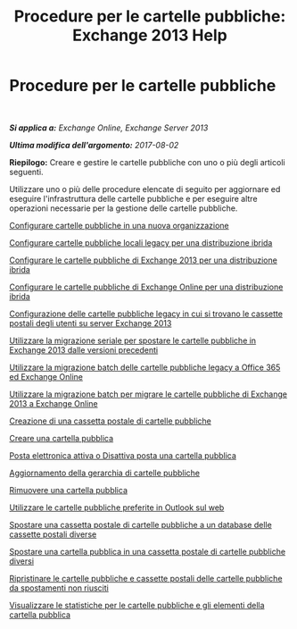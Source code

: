 ﻿---
title: 'Procedure per le cartelle pubbliche: Exchange 2013 Help'
TOCTitle: Procedure per le cartelle pubbliche
ms:assetid: afa54c8e-f3ab-4f5f-85ad-fb2a905ecfa9
ms:mtpsurl: https://technet.microsoft.com/it-it/library/JJ657481(v=EXCHG.150)
ms:contentKeyID: 50481428
ms.date: 05/22/2018
mtps_version: v=EXCHG.150
ms.translationtype: MT
---

# Procedure per le cartelle pubbliche

 

_**Si applica a:** Exchange Online, Exchange Server 2013_

_**Ultima modifica dell'argomento:** 2017-08-02_

**Riepilogo:**  Creare e gestire le cartelle pubbliche con uno o più degli articoli seguenti.

Utilizzare uno o più delle procedure elencate di seguito per aggiornare ed eseguire l'infrastruttura delle cartelle pubbliche e per eseguire altre operazioni necessarie per la gestione delle cartelle pubbliche.

[Configurare cartelle pubbliche in una nuova organizzazione](https://docs.microsoft.com/it-it/exchange/collaboration-exo/public-folders/set-up-public-folders)

[Configurare cartelle pubbliche locali legacy per una distribuzione ibrida](https://docs.microsoft.com/it-it/exchange/collaboration-exo/public-folders/set-up-legacy-hybrid-public-folders)

[Configurare le cartelle pubbliche di Exchange 2013 per una distribuzione ibrida](https://docs.microsoft.com/it-it/exchange/collaboration-exo/public-folders/set-up-modern-hybrid-public-folders)

[Configurare le cartelle pubbliche di Exchange Online per una distribuzione ibrida](https://docs.microsoft.com/it-it/exchange/collaboration-exo/public-folders/set-up-exo-hybrid-public-folders)

[Configurazione delle cartelle pubbliche legacy in cui si trovano le cassette postali degli utenti su server Exchange 2013](configure-legacy-public-folders-where-user-mailboxes-are-on-exchange-2013-servers-exchange-2013-help.md)

[Utilizzare la migrazione seriale per spostare le cartelle pubbliche in Exchange 2013 dalle versioni precedenti](use-batch-migration-to-migrate-public-folders-to-exchange-2013-from-previous-versions-exchange-2013-help.md)

[Utilizzare la migrazione batch delle cartelle pubbliche legacy a Office 365 ed Exchange Online](https://docs.microsoft.com/it-it/exchange/collaboration-exo/public-folders/batch-migration-of-legacy-public-folders)

[Utilizzare la migrazione batch per migrare le cartelle pubbliche di Exchange 2013 a Exchange Online](https://docs.microsoft.com/it-it/exchange/collaboration-exo/public-folders/batch-migration-of-exchange-2013-public-folders)

[Creazione di una cassetta postale di cartelle pubbliche](https://docs.microsoft.com/it-it/exchange/collaboration-exo/public-folders/create-public-folder-mailbox)

[Creare una cartella pubblica](https://docs.microsoft.com/it-it/exchange/collaboration-exo/public-folders/create-public-folder)

[Posta elettronica attiva o Disattiva posta una cartella pubblica](https://docs.microsoft.com/it-it/exchange/collaboration-exo/public-folders/enable-or-disable-mail-for-public-folder)

[Aggiornamento della gerarchia di cartelle pubbliche](https://docs.microsoft.com/it-it/exchange/collaboration-exo/public-folders/update-public-folder-hierarchy)

[Rimuovere una cartella pubblica](https://docs.microsoft.com/it-it/exchange/collaboration-exo/public-folders/remove-public-folder)

[Utilizzare le cartelle pubbliche preferite in Outlook sul web](https://docs.microsoft.com/it-it/exchange/collaboration-exo/public-folders/use-favorite-public-folders)

[Spostare una cassetta postale di cartelle pubbliche a un database delle cassette postali diverse](move-a-public-folder-mailbox-to-a-different-mailbox-database-exchange-2013-help.md)

[Spostare una cartella pubblica in una cassetta postale di cartelle pubbliche diversi](move-a-public-folder-to-a-different-public-folder-mailbox-exchange-2013-help.md)

[Ripristinare le cartelle pubbliche e cassette postali delle cartelle pubbliche da spostamenti non riusciti](restore-public-folders-and-public-folder-mailboxes-from-failed-moves-exchange-2013-help.md)

[Visualizzare le statistiche per le cartelle pubbliche e gli elementi della cartella pubblica](https://docs.microsoft.com/it-it/exchange/collaboration-exo/public-folders/view-public-folder-statistics)


